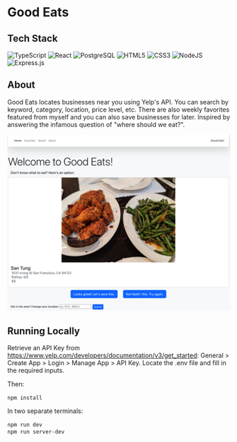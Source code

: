 <h1> Good Eats </h1>

## Tech Stack
  ![TypeScript](https://img.shields.io/badge/TypeScript-007ACC?style=for-the-badge&logo=typescript&logoColor=white)
  ![React](https://img.shields.io/badge/react-%2320232a.svg?style=for-the-badge&logo=react&logoColor=%2361DAFB)
  ![PostgreSQL](https://img.shields.io/badge/PostgreSQL-316192?style=for-the-badge&logo=postgresql&logoColor=white)
  ![HTML5](https://img.shields.io/badge/html5-%23E34F26.svg?style=for-the-badge&logo=html5&logoColor=white)
  ![CSS3](https://img.shields.io/badge/css3-%231572B6.svg?style=for-the-badge&logo=css3&logoColor=white)
  ![NodeJS](https://img.shields.io/badge/node.js-6DA55F?style=for-the-badge&logo=node.js&logoColor=white)
  ![Express.js](https://img.shields.io/badge/express.js-%23404d59.svg?style=for-the-badge&logo=express&logoColor=%2361DAFB)

## About
Good Eats locates businesses near you using Yelp's API. You can search by keyword, category, location, price level, etc. There are also weekly favorites featured from myself and you can also save businesses for later. Inspired by answering the infamous question of "where should we eat?".

![Login Page](/docs/Home%20Page.png)

## Running Locally
Retrieve an API Key from https://www.yelp.com/developers/documentation/v3/get_started: General > Create App > Login > Manage App > API Key. Locate the .env file and fill in the required inputs.

Then:
```
npm install
```
In two separate terminals:
```
npm run dev
npm run server-dev
```

